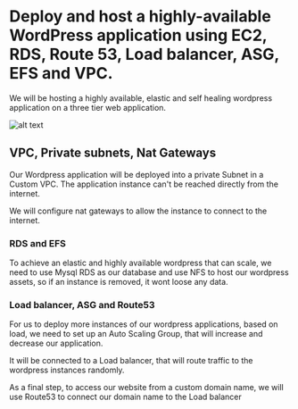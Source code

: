 # Deploy and host a highly-available WordPress application using EC2, RDS, Route 53, Load balancer, ASG, EFS and VPC.

We will be hosting a highly available, elastic and self healing wordpress application on a three tier web application.

![alt text](https://adetunjiaramide.s3.amazonaws.com/images/aws/three-tier-wordpress/wordpress_archictecture.png)

## VPC, Private subnets, Nat Gateways
Our Wordpress application will be deployed into a private Subnet in a Custom VPC. The application instance can't be reached directly from the internet.

We will configure nat gateways to allow the instance to connect to the internet.

### RDS and EFS
To achieve an elastic and highly available wordpress that can scale, we need to use Mysql RDS as our database and use NFS to host our wordpress assets, so if an instance is removed, it wont loose any data.


### Load balancer, ASG and Route53
For us to deploy more instances of our wordpress applications, based on load, we need to set up an Auto Scaling Group, that will increase and decrease our application.

It will be connected to a Load balancer, that will route traffic to the wordpress instances randomly.

As a final step, to access our website from a custom domain name, we will use Route53 to connect our domain name to the Load balancer